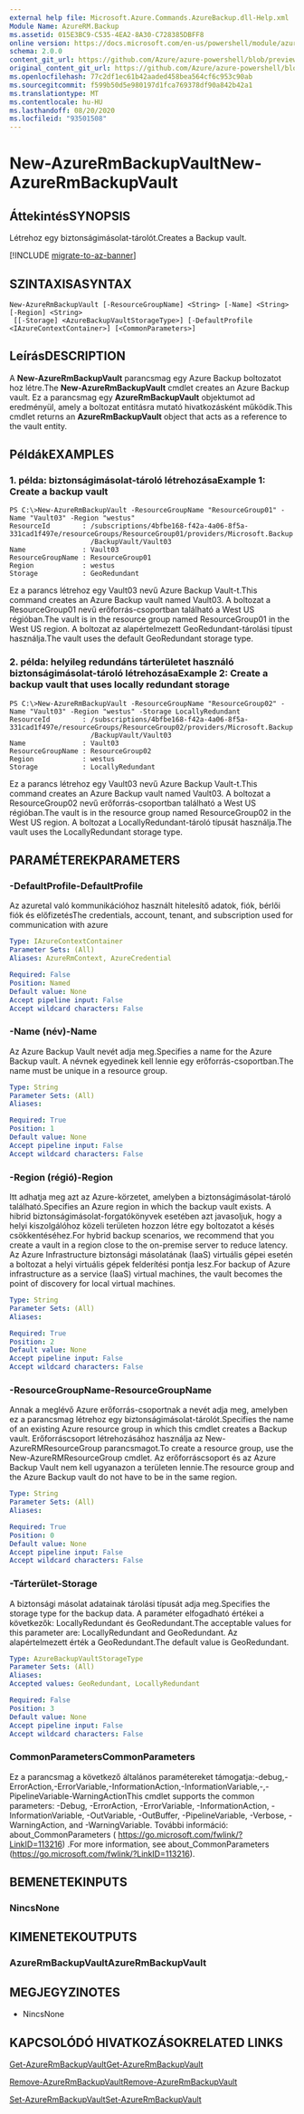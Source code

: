 ```yaml
---
external help file: Microsoft.Azure.Commands.AzureBackup.dll-Help.xml
Module Name: AzureRM.Backup
ms.assetid: 015E3BC9-C535-4EA2-8A30-C728385DBFF8
online version: https://docs.microsoft.com/en-us/powershell/module/azurerm.backup/new-azurermbackupvault
schema: 2.0.0
content_git_url: https://github.com/Azure/azure-powershell/blob/preview/src/ResourceManager/AzureBackup/Commands.AzureBackup/help/New-AzureRmBackupVault.md
original_content_git_url: https://github.com/Azure/azure-powershell/blob/preview/src/ResourceManager/AzureBackup/Commands.AzureBackup/help/New-AzureRmBackupVault.md
ms.openlocfilehash: 77c2df1ec61b42aaded458bea564cf6c953c90ab
ms.sourcegitcommit: f599b50d5e980197d1fca769378df90a842b42a1
ms.translationtype: MT
ms.contentlocale: hu-HU
ms.lasthandoff: 08/20/2020
ms.locfileid: "93501508"
---
```

# <span data-ttu-id="8ec1e-101">New-AzureRmBackupVault</span><span class="sxs-lookup"><span data-stu-id="8ec1e-101">New-AzureRmBackupVault</span></span>

## <span data-ttu-id="8ec1e-102">Áttekintés</span><span class="sxs-lookup"><span data-stu-id="8ec1e-102">SYNOPSIS</span></span>
<span data-ttu-id="8ec1e-103">Létrehoz egy biztonságimásolat-tárolót.</span><span class="sxs-lookup"><span data-stu-id="8ec1e-103">Creates a Backup vault.</span></span>

[!INCLUDE [migrate-to-az-banner](../../includes/migrate-to-az-banner.md)]

## <span data-ttu-id="8ec1e-104">SZINTAXISA</span><span class="sxs-lookup"><span data-stu-id="8ec1e-104">SYNTAX</span></span>

```
New-AzureRmBackupVault [-ResourceGroupName] <String> [-Name] <String> [-Region] <String>
 [[-Storage] <AzureBackupVaultStorageType>] [-DefaultProfile <IAzureContextContainer>] [<CommonParameters>]
```

## <span data-ttu-id="8ec1e-105">Leírás</span><span class="sxs-lookup"><span data-stu-id="8ec1e-105">DESCRIPTION</span></span>
<span data-ttu-id="8ec1e-106">A **New-AzureRmBackupVault** parancsmag egy Azure Backup boltozatot hoz létre.</span><span class="sxs-lookup"><span data-stu-id="8ec1e-106">The **New-AzureRmBackupVault** cmdlet creates an Azure Backup vault.</span></span>
<span data-ttu-id="8ec1e-107">Ez a parancsmag egy **AzureRmBackupVault** objektumot ad eredményül, amely a boltozat entitásra mutató hivatkozásként működik.</span><span class="sxs-lookup"><span data-stu-id="8ec1e-107">This cmdlet returns an **AzureRmBackupVault** object that acts as a reference to the vault entity.</span></span>

## <span data-ttu-id="8ec1e-108">Példák</span><span class="sxs-lookup"><span data-stu-id="8ec1e-108">EXAMPLES</span></span>

### <span data-ttu-id="8ec1e-109">1. példa: biztonságimásolat-tároló létrehozása</span><span class="sxs-lookup"><span data-stu-id="8ec1e-109">Example 1: Create a backup vault</span></span>
```
PS C:\>New-AzureRmBackupVault -ResourceGroupName "ResourceGroup01" -Name "Vault03" -Region "westus"
ResourceId        : /subscriptions/4bfbe168-f42a-4a06-8f5a-331cad1f497e/resourceGroups/ResourceGroup01/providers/Microsoft.Backup
                    /BackupVault/Vault03
Name              : Vault03
ResourceGroupName : ResourceGroup01
Region            : westus
Storage           : GeoRedundant
```

<span data-ttu-id="8ec1e-110">Ez a parancs létrehoz egy Vault03 nevű Azure Backup Vault-t.</span><span class="sxs-lookup"><span data-stu-id="8ec1e-110">This command creates an Azure Backup vault named Vault03.</span></span>
<span data-ttu-id="8ec1e-111">A boltozat a ResourceGroup01 nevű erőforrás-csoportban található a West US régióban.</span><span class="sxs-lookup"><span data-stu-id="8ec1e-111">The vault is in the resource group named ResourceGroup01 in the West US region.</span></span>
<span data-ttu-id="8ec1e-112">A boltozat az alapértelmezett GeoRedundant-tárolási típust használja.</span><span class="sxs-lookup"><span data-stu-id="8ec1e-112">The vault uses the default GeoRedundant storage type.</span></span>

### <span data-ttu-id="8ec1e-113">2. példa: helyileg redundáns tárterületet használó biztonságimásolat-tároló létrehozása</span><span class="sxs-lookup"><span data-stu-id="8ec1e-113">Example 2: Create a backup vault that uses locally redundant storage</span></span>
```
PS C:\>New-AzureRmBackupVault -ResourceGroupName "ResourceGroup02" -Name "Vault03" -Region "westus" -Storage LocallyRedundant
ResourceId        : /subscriptions/4bfbe168-f42a-4a06-8f5a-331cad1f497e/resourceGroups/ResourceGroup02/providers/Microsoft.Backup
                    /BackupVault/Vault03
Name              : Vault03
ResourceGroupName : ResourceGroup02
Region            : westus
Storage           : LocallyRedundant
```

<span data-ttu-id="8ec1e-114">Ez a parancs létrehoz egy Vault03 nevű Azure Backup Vault-t.</span><span class="sxs-lookup"><span data-stu-id="8ec1e-114">This command creates an Azure Backup vault named Vault03.</span></span>
<span data-ttu-id="8ec1e-115">A boltozat a ResourceGroup02 nevű erőforrás-csoportban található a West US régióban.</span><span class="sxs-lookup"><span data-stu-id="8ec1e-115">The vault is in the resource group named ResourceGroup02 in the West US region.</span></span>
<span data-ttu-id="8ec1e-116">A boltozat a LocallyRedundant-tároló típusát használja.</span><span class="sxs-lookup"><span data-stu-id="8ec1e-116">The vault uses the LocallyRedundant storage type.</span></span>

## <span data-ttu-id="8ec1e-117">PARAMÉTEREK</span><span class="sxs-lookup"><span data-stu-id="8ec1e-117">PARAMETERS</span></span>

### <span data-ttu-id="8ec1e-118">-DefaultProfile</span><span class="sxs-lookup"><span data-stu-id="8ec1e-118">-DefaultProfile</span></span>
<span data-ttu-id="8ec1e-119">Az azuretal való kommunikációhoz használt hitelesítő adatok, fiók, bérlői fiók és előfizetés</span><span class="sxs-lookup"><span data-stu-id="8ec1e-119">The credentials, account, tenant, and subscription used for communication with azure</span></span>

```yaml
Type: IAzureContextContainer
Parameter Sets: (All)
Aliases: AzureRmContext, AzureCredential

Required: False
Position: Named
Default value: None
Accept pipeline input: False
Accept wildcard characters: False
```

### <span data-ttu-id="8ec1e-120">-Name (név)</span><span class="sxs-lookup"><span data-stu-id="8ec1e-120">-Name</span></span>
<span data-ttu-id="8ec1e-121">Az Azure Backup Vault nevét adja meg.</span><span class="sxs-lookup"><span data-stu-id="8ec1e-121">Specifies a name for the Azure Backup vault.</span></span>
<span data-ttu-id="8ec1e-122">A névnek egyedinek kell lennie egy erőforrás-csoportban.</span><span class="sxs-lookup"><span data-stu-id="8ec1e-122">The name must be unique in a resource group.</span></span>

```yaml
Type: String
Parameter Sets: (All)
Aliases: 

Required: True
Position: 1
Default value: None
Accept pipeline input: False
Accept wildcard characters: False
```

### <span data-ttu-id="8ec1e-123">-Region (régió)</span><span class="sxs-lookup"><span data-stu-id="8ec1e-123">-Region</span></span>
<span data-ttu-id="8ec1e-124">Itt adhatja meg azt az Azure-körzetet, amelyben a biztonságimásolat-tároló található.</span><span class="sxs-lookup"><span data-stu-id="8ec1e-124">Specifies an Azure region in which the backup vault exists.</span></span>
<span data-ttu-id="8ec1e-125">A hibrid biztonságimásolat-forgatókönyvek esetében azt javasoljuk, hogy a helyi kiszolgálóhoz közeli területen hozzon létre egy boltozatot a késés csökkentéséhez.</span><span class="sxs-lookup"><span data-stu-id="8ec1e-125">For hybrid backup scenarios, we recommend that you create a vault in a region close to the on-premise server to reduce latency.</span></span>
<span data-ttu-id="8ec1e-126">Az Azure Infrastructure biztonsági másolatának (IaaS) virtuális gépei esetén a boltozat a helyi virtuális gépek felderítési pontja lesz.</span><span class="sxs-lookup"><span data-stu-id="8ec1e-126">For backup of Azure infrastructure as a service (IaaS) virtual machines, the vault becomes the point of discovery for local virtual machines.</span></span>

```yaml
Type: String
Parameter Sets: (All)
Aliases: 

Required: True
Position: 2
Default value: None
Accept pipeline input: False
Accept wildcard characters: False
```

### <span data-ttu-id="8ec1e-127">-ResourceGroupName</span><span class="sxs-lookup"><span data-stu-id="8ec1e-127">-ResourceGroupName</span></span>
<span data-ttu-id="8ec1e-128">Annak a meglévő Azure erőforrás-csoportnak a nevét adja meg, amelyben ez a parancsmag létrehoz egy biztonságimásolat-tárolót.</span><span class="sxs-lookup"><span data-stu-id="8ec1e-128">Specifies the name of an existing Azure resource group in which this cmdlet creates a Backup vault.</span></span>
<span data-ttu-id="8ec1e-129">Erőforráscsoport létrehozásához használja az New-AzureRMResourceGroup parancsmagot.</span><span class="sxs-lookup"><span data-stu-id="8ec1e-129">To create a resource group, use the New-AzureRMResourceGroup cmdlet.</span></span>
<span data-ttu-id="8ec1e-130">Az erőforráscsoport és az Azure Backup Vault nem kell ugyanazon a területen lennie.</span><span class="sxs-lookup"><span data-stu-id="8ec1e-130">The resource group and the Azure Backup vault do not have to be in the same region.</span></span>

```yaml
Type: String
Parameter Sets: (All)
Aliases: 

Required: True
Position: 0
Default value: None
Accept pipeline input: False
Accept wildcard characters: False
```

### <span data-ttu-id="8ec1e-131">-Tárterület</span><span class="sxs-lookup"><span data-stu-id="8ec1e-131">-Storage</span></span>
<span data-ttu-id="8ec1e-132">A biztonsági másolat adatainak tárolási típusát adja meg.</span><span class="sxs-lookup"><span data-stu-id="8ec1e-132">Specifies the storage type for the backup data.</span></span>
<span data-ttu-id="8ec1e-133">A paraméter elfogadható értékei a következők: LocallyRedundant és GeoRedundant.</span><span class="sxs-lookup"><span data-stu-id="8ec1e-133">The acceptable values for this parameter are: LocallyRedundant and GeoRedundant.</span></span>
<span data-ttu-id="8ec1e-134">Az alapértelmezett érték a GeoRedundant.</span><span class="sxs-lookup"><span data-stu-id="8ec1e-134">The default value is GeoRedundant.</span></span>

```yaml
Type: AzureBackupVaultStorageType
Parameter Sets: (All)
Aliases: 
Accepted values: GeoRedundant, LocallyRedundant

Required: False
Position: 3
Default value: None
Accept pipeline input: False
Accept wildcard characters: False
```

### <span data-ttu-id="8ec1e-135">CommonParameters</span><span class="sxs-lookup"><span data-stu-id="8ec1e-135">CommonParameters</span></span>
<span data-ttu-id="8ec1e-136">Ez a parancsmag a következő általános paramétereket támogatja:-debug,-ErrorAction,-ErrorVariable,-InformationAction,-InformationVariable,-,-PipelineVariable-WarningAction</span><span class="sxs-lookup"><span data-stu-id="8ec1e-136">This cmdlet supports the common parameters: -Debug, -ErrorAction, -ErrorVariable, -InformationAction, -InformationVariable, -OutVariable, -OutBuffer, -PipelineVariable, -Verbose, -WarningAction, and -WarningVariable.</span></span> <span data-ttu-id="8ec1e-137">További információ: about_CommonParameters ( https://go.microsoft.com/fwlink/?LinkID=113216) .</span><span class="sxs-lookup"><span data-stu-id="8ec1e-137">For more information, see about_CommonParameters (https://go.microsoft.com/fwlink/?LinkID=113216).</span></span>

## <span data-ttu-id="8ec1e-138">BEMENETEK</span><span class="sxs-lookup"><span data-stu-id="8ec1e-138">INPUTS</span></span>

### <span data-ttu-id="8ec1e-139">Nincs</span><span class="sxs-lookup"><span data-stu-id="8ec1e-139">None</span></span>

## <span data-ttu-id="8ec1e-140">KIMENETEK</span><span class="sxs-lookup"><span data-stu-id="8ec1e-140">OUTPUTS</span></span>

### <span data-ttu-id="8ec1e-141">AzureRmBackupVault</span><span class="sxs-lookup"><span data-stu-id="8ec1e-141">AzureRmBackupVault</span></span>

## <span data-ttu-id="8ec1e-142">MEGJEGYZI</span><span class="sxs-lookup"><span data-stu-id="8ec1e-142">NOTES</span></span>
* <span data-ttu-id="8ec1e-143">Nincs</span><span class="sxs-lookup"><span data-stu-id="8ec1e-143">None</span></span>

## <span data-ttu-id="8ec1e-144">KAPCSOLÓDÓ HIVATKOZÁSOK</span><span class="sxs-lookup"><span data-stu-id="8ec1e-144">RELATED LINKS</span></span>

[<span data-ttu-id="8ec1e-145">Get-AzureRmBackupVault</span><span class="sxs-lookup"><span data-stu-id="8ec1e-145">Get-AzureRmBackupVault</span></span>](./Get-AzureRmBackupVault.md)

[<span data-ttu-id="8ec1e-146">Remove-AzureRmBackupVault</span><span class="sxs-lookup"><span data-stu-id="8ec1e-146">Remove-AzureRmBackupVault</span></span>](./Remove-AzureRmBackupVault.md)

[<span data-ttu-id="8ec1e-147">Set-AzureRmBackupVault</span><span class="sxs-lookup"><span data-stu-id="8ec1e-147">Set-AzureRmBackupVault</span></span>](./Set-AzureRmBackupVault.md)


